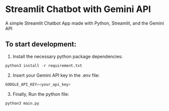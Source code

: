 # Streamlit Chatbot with Gemini API

A simple Streamlit Chatbot App made with Python, Streamlit, and the Gemini API

## To start development:

1. Install the necessary python package dependencies:
```python
python3 install -r requirement.txt
```

2. Insert your Gemini API key in the .env file:
```python
GOOGLE_API_KEY=<your_api_key>
```

3. Finally, Run the python file:
```python
python3 main.py
```